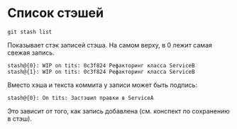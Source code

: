 # Список стэшей

```
git stash list
```

Показывает стэк записей стэша. На самом верху, в 0 лежит самая свежая запись.

```
stash@{0}: WIP on tits: 0c3f824 Рефакторинг класса ServiceB
stash@{1}: WIP on tits: 0c3f824 Рефакторинг класса ServiceB
```

Вместо хэша и текста коммита у записи может быть подпись:

```
stash@{0}: On tits: Застэшил правки в ServiceA
```

Это зависит от того, как запись добавлена (см. конспект по сохранению в стэш).

